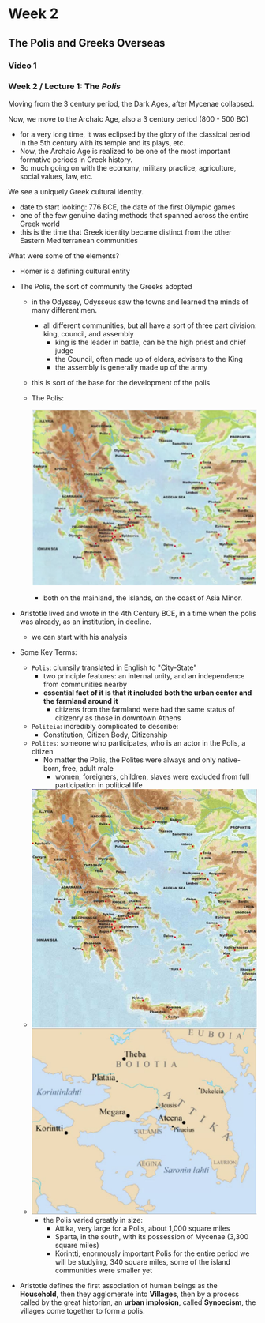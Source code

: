 # Week 2

## The Polis and Greeks Overseas

### Video 1

### Week 2 / Lecture 1: The *Polis*

Moving from the 3 century period, the Dark Ages, after Mycenae collapsed.

Now, we move to the Archaic Age, also a 3 century period (800 - 500 BC)

- for a very long time, it was eclipsed by the glory of the classical period in the 5th century with its temple and its plays, etc.
- Now, the Archaic Age is realized to be one of the most important formative periods in Greek history.
- So much going on with the economy, military practice, agriculture, social values, law, etc.

We see a uniquely Greek cultural identity.

- date to start looking: 776 BCE, the date of the first Olympic games
- one of the few genuine dating methods that spanned across the entire Greek world
- this is the time that Greek identity became distinct from the other Eastern Mediterranean communities

What were some of the elements?

- Homer is a defining cultural entity

- The Polis, the sort of community the Greeks adopted

  - in the Odyssey, Odysseus saw the towns and learned the minds of many different men.

    - all different communities, but all have a sort of three part division: king, council, and assembly
      - king is the leader in battle, can be the high priest and chief judge
      - the Council, often made up of elders, advisers to the King
      - the assembly is generally made up of the army

  - this is sort of the base for the development of the polis

  - The Polis:

    ![polis](./images/polis.png)

    - both on the mainland, the islands, on the coast of Asia Minor.

- Aristotle lived and wrote in the 4th Century BCE, in a time when the polis was already, as an institution, in decline.

  - we can start with his analysis

- Some Key Terms:

  - `Polis`: clumsily translated in English to "City-State"
    - two principle features: an internal unity, and an independence from communities nearby
    - **essential fact of it is that it included both the urban center and the farmland around it**
      - citizens from the farmland were had the same status of citizenry as those in downtown Athens
  - `Politeia`: incredibly complicated to describe:
    - Constitution, Citizen Body, Citizenship
  - `Polites`: someone who participates, who is an actor in the Polis, a citizen
    - No matter the Polis, the Polites were always and only native-born, free, adult male
      - women, foreigners, children, slaves were excluded from full participation in political life
  - ![map of Ancient Greece](./images/map_of_Ancient_Greece.jpg)
  - ![polis size](./images/polis-size.png)
    - the Polis varied greatly in size:
      - Attika, very large for a Polis, about 1,000 square miles
      - Sparta, in the south, with its possession of Mycenae (3,300 square miles)
      - Korintti, enormously important Polis for the entire period we will be studying, 340 square miles, some of the island communities were smaller yet

- Aristotle defines the first association of human beings as the **Household**, then they agglomerate into **Villages**, then by a process called by the great historian, an **urban implosion**, called **Synoecism**, the villages come together to form a polis.

